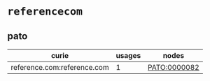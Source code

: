 # `referencecom`

## pato

| curie                       |   usages | nodes                                                       |
|-----------------------------|----------|-------------------------------------------------------------|
| reference.com:reference.com |        1 | [PATO:0000082](http://purl.obolibrary.org/obo/PATO_0000082) |

